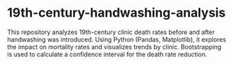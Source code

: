 # 19th-century-handwashing-analysis
This repository analyzes 19th-century clinic death rates before and after handwashing was introduced. Using Python (Pandas, Matplotlib), it explores the impact on mortality rates and visualizes trends by clinic. Bootstrapping is used to calculate a confidence interval for the death rate reduction.
